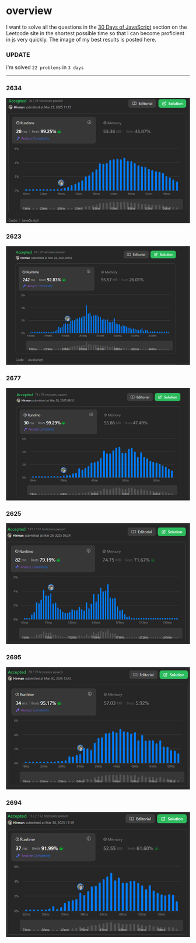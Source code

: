 # overview 
I want to solve all the questions in the [30 Days of JavaScript](https://leetcode.com/studyplan/30-days-of-javascript/) section on the Leetcode site in the shortest possible time so that I can become proficient in js very quickly. The image of my best results is posted here.

### UPDATE
i'm solved `22 problems` in `3 days`

---
### 2634
![2634](./img/2634.png)

### 2623
![2623](./img/2623.png)

### 2677
![2677](./img/2677.png)

### 2625
![2625](./img/2625.png)

### 2695
![2695](./img/2695.png)

### 2694
![2694](./img/2694.png)